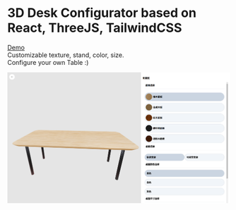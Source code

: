 # 3D Desk Configurator based on React, ThreeJS, TailwindCSS

[Demo](https://desk-configurator.netlify.app/) \
Customizable texture, stand, color, size. \
Configure your own Table :)

![image](./src/assets/demo.png)